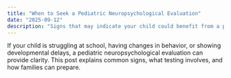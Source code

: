 ```yaml
---
title: "When to Seek a Pediatric Neuropsychological Evaluation"
date: "2025-09-12"
description: "Signs that may indicate your child could benefit from a pediatric neuropsychological evaluation and how the process works."
---
```


If your child is struggling at school, having changes in behavior, or showing developmental delays, a pediatric neuropsychological evaluation can provide clarity. This post explains common signs, what testing involves, and how families can prepare.
